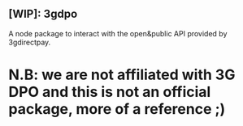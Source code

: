 ## [WIP]: 3gdpo
A node package to interact with the open&amp;public API provided by 3gdirectpay.

# N.B: we are not affiliated with 3G DPO and this is not an official package, more of a reference ;)
